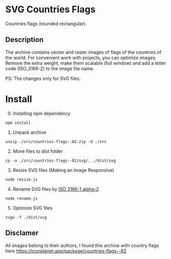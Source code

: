 # SVG Countries Flags
Countries flags (rounded rectangular).

## Description
The archive contains vector and raster images of flags of the countries of the world.
For convenient work with projects, you can optimize images. Remove the extra weight, make them scalable (full window) and add a letter code (ISO_3166-2) to the image file name.

PS: The changes only for SVG files.

# Install

0. Installing npm dependency

```
npm install
```

1. Unpack archive

```
unzip ./src/countries-flags--82.zip -d ./src
```

2. Move files to dist folder

```
cp -a ./src/countries-flags--82/svg/. ./dist/svg
```

3. Resize SVG files (Making an Image Responsive)

```
node resize.js
```

4. Rename SVG files by [ISO 3166-1 alpha-2](https://en.wikipedia.org/wiki/ISO_3166-2)

```
node rename.js
```

5. Optimize SVG files

```
svgo -f ./dist/svg
```


## Disclamer
All images belong to their authors, I found this archive with country flags here https://iconplanet.app/package/countries-flags--82
